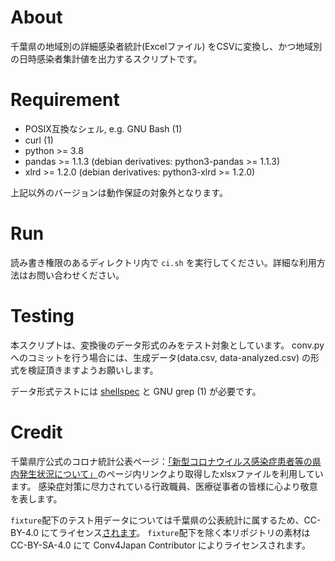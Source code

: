 # About

千葉県の地域別の詳細感染者統計(Excelファイル) をCSVに変換し、かつ地域別の日時感染者集計値を出力するスクリプトです。

# Requirement

* POSIX互換なシェル, e.g. GNU Bash (1)
* curl (1)
* python >= 3.8
* pandas >= 1.1.3  (debian derivatives: python3-pandas >= 1.1.3)
* xlrd >= 1.2.0 (debian derivatives: python3-xlrd >= 1.2.0)

上記以外のバージョンは動作保証の対象外となります。

# Run

読み書き権限のあるディレクトリ内で `ci.sh` を実行してください。詳細な利用方法はお問い合わせください。

# Testing

本スクリプトは、変換後のデータ形式のみをテスト対象としています。
conv.py へのコミットを行う場合には、生成データ(data.csv, data-analyzed.csv) の形式を検証頂きますようお願いします。

データ形式テストには [shellspec](@shellspec/shellspec) と GNU grep (1) が必要です。

# Credit

千葉県庁公式のコロナ統計公表ページ：[「新型コロナウイルス感染症患者等の県内発生状況について」](https://www.pref.chiba.lg.jp/shippei/press/2019/ncov-index.html)のページ内リンクより取得したxlsxファイルを利用しています。
感染症対策に尽力されている行政職員、医療従事者の皆様に心より敬意を表します。

`fixture`配下のテスト用データについては千葉県の公表統計に属するため、CC-BY-4.0 にてライセンス[されます](https://www.pref.chiba.lg.jp/seisaku/toukeidata/opendata/riyoukiyaku.html)。
`fixture`配下を除く本リポジトリの素材はCC-BY-SA-4.0 にて Conv4Japan Contributor によりライセンスされます。
